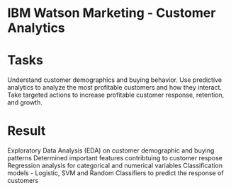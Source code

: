 # IBM Watson Marketing - Customer Analytics

# Tasks

Understand customer demographics and buying behavior. Use predictive analytics to analyze the most profitable customers and how they interact. Take targeted actions to increase profitable customer response, retention, and growth.

# Result

Exploratory Data Analysis (EDA) on customer demographic and buying patterns
Determined important features contribtuing to customer respose
Regression analysis for categorical and numerical variables
Classification models - Logistic, SVM and Random Classifiers to predict the response of customers
